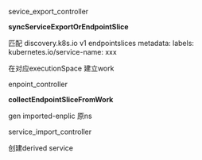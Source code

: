 sevice_export_controller

**syncServiceExportOrEndpointSlice**

匹配
discovery.k8s.io  v1 endpointslices
metadata:
  labels:
    kubernetes.io/service-name: xxx
    
在对应executionSpace 建立work



enpoint_controller

**collectEndpointSliceFromWork**

gen   imported-enplic 原ns



service_import_controller

创建derived service



